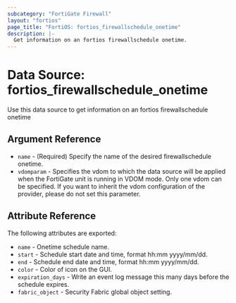 ```yaml
---
subcategory: "FortiGate Firewall"
layout: "fortios"
page_title: "FortiOS: fortios_firewallschedule_onetime"
description: |-
  Get information on an fortios firewallschedule onetime.
---
```


# Data Source: fortios_firewallschedule_onetime
Use this data source to get information on an fortios firewallschedule onetime

## Argument Reference

* `name` - (Required) Specify the name of the desired firewallschedule onetime.
* `vdomparam` - Specifies the vdom to which the data source will be applied when the FortiGate unit is running in VDOM mode. Only one vdom can be specified. If you want to inherit the vdom configuration of the provider, please do not set this parameter.


## Attribute Reference

The following attributes are exported:

* `name` - Onetime schedule name.
* `start` - Schedule start date and time, format hh:mm yyyy/mm/dd.
* `end` - Schedule end date and time, format hh:mm yyyy/mm/dd.
* `color` - Color of icon on the GUI.
* `expiration_days` - Write an event log message this many days before the schedule expires.
* `fabric_object` - Security Fabric global object setting.

